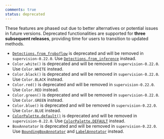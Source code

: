 ```yaml
---
comments: true
status: deprecated
---
```


These features are phased out due to better alternatives or potential issues in future versions. Deprecated functionalities are supported for **three subsequent releases**, providing time for users to transition to updated methods.

- [`Detections.from_froboflow`](detection/core.md/#supervision.detection.core.Detections.from_roboflow) is deprecated and will be removed in `supervision-0.22.0`. Use [`Detections.from_inference`](detection/core.md/#supervision.detection.core.Detections.from_inference) instead.
- `Color.white()` is deprecated and will be removed in `supervision-0.22.0`. Use `Color.WHITE` instead.
- `Color.black()` is deprecated and will be removed in `supervision-0.22.0`. Use `Color.BLACK` instead.
- `Color.red()` is deprecated and will be removed in `supervision-0.22.0`. Use `Color.RED` instead.
- `Color.green()` is deprecated and will be removed in `supervision-0.22.0`. Use `Color.GREEN` instead.
- `Color.blue()` is deprecated and will be removed in `supervision-0.22.0`. Use `Color.BLUE` instead.
- [`ColorPalette.default()`](draw/color.md/#supervision.draw.color.ColorPalette.default) is deprecated and will be removed in `supervision-0.22.0`. Use [`ColorPalette.DEFAULT`](draw/color.md/#supervision.draw.color.ColorPalette.DEFAULT) instead.
- `BoxAnnotator` is deprecated and will be removed in `supervision-0.22.0`. Use [`BoundingBoxAnnotator`](annotators.md/#supervision.annotators.core.BoundingBoxAnnotator) and [`LabelAnnotator`](annotators.md/#supervision.annotators.core.LabelAnnotator) instead.

